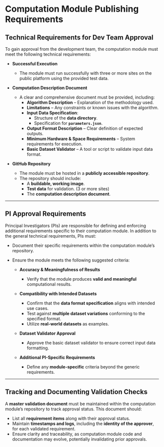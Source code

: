 # Computation Module Publishing Requirements

## Technical Requirements for Dev Team Approval

To gain approval from the development team, the computation module must meet the following technical requirements:

- **Successful Execution**
  - The module must run successfully with three or more sites on the public platform using the provided test data.

- **Computation Description Document**
  - A clear and comprehensive document must be provided, including:
    - **Algorithm Description** – Explanation of the methodology used.
    - **Limitations** – Any constraints or known issues with the algorithm.
    - **Input Data Specification**:
      - Structure of the **data directory**.
      - Specification for **`parameters.json`**.
    - **Output Format Description** – Clear definition of expected outputs.
    - **Minimum Hardware & Space Requirements** – System requirements for execution.
    - **Basic Dataset Validator** – A tool or script to validate input data format.

- **GitHub Repository**
  - The module must be hosted in a **publicly accessible repository**.
  - The repository should include:
    - A **buildable, working image**.
    - **Test data** for validation. (3 or more sites)
    - The **computation description document**.

---

## PI Approval Requirements

Principal Investigators (PIs) are responsible for defining and enforcing additional requirements specific to their computation module. In addition to the general technical requirements, PIs must:

- Document their specific requirements within the computation module’s repository.
- Ensure the module meets the following suggested criteria:

  - **Accuracy & Meaningfulness of Results**
    - Verify that the module produces **valid and meaningful** computational results.
  
  - **Compatibility with Intended Datasets**
    - Confirm that the **data format specification** aligns with intended use cases.
    - Test against **multiple dataset variations** conforming to the specified format.
    - Utilize **real-world datasets** as examples.

  - **Dataset Validator Approval**
    - Approve the basic dataset validator to ensure correct input data formatting.

  - **Additional PI-Specific Requirements**
    - Define any **module-specific** criteria beyond the generic requirements.

---

## Tracking and Documenting Validation Checks

A **master validation document** must be maintained within the computation module’s repository to track approval status. This document should:

- List all **requirement items** along with their approval status.
- Maintain **timestamps and logs**, including the **identity of the approver**, for each validated requirement.
- Ensure clarity and traceability, as computation module code and documentation may evolve, potentially invalidating prior approvals.
